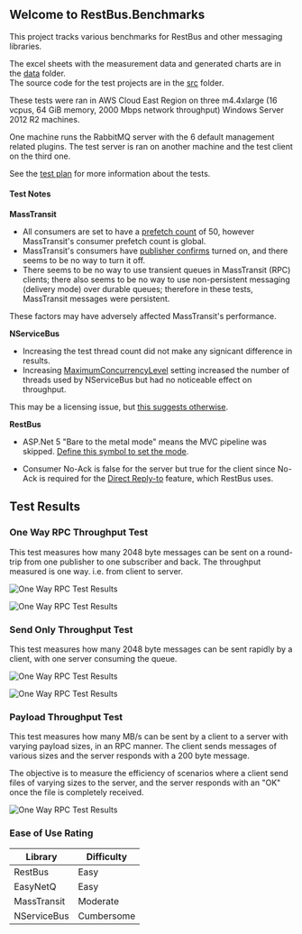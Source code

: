 ## Welcome to RestBus.Benchmarks ##

This project tracks various benchmarks for RestBus and other messaging libraries.

The excel sheets with the measurement data and generated charts are in the [data](data) folder.  
The source code for the test projects are in the [src](src) folder.

These tests were ran in AWS Cloud East Region on three m4.4xlarge (16 vcpus, 64 GiB memory, 2000 Mbps network throughput) Windows Server 2012 R2 machines.

One machine runs the RabbitMQ server with the 6 default management related plugins. 
The test server is ran on another machine and the test client on the third one.

See the [test plan](test_plan.md) for more information about the tests.

#### Test Notes ####

**MassTransit**

- All consumers are set to have a [prefetch count](https://www.rabbitmq.com/consumer-prefetch.html) of 50, however MassTransit's consumer prefetch count is global.  
- MassTransit's consumers have [publisher confirms](https://www.rabbitmq.com/confirms.html) turned on, and there seems to be no way to turn it off.  
- There seems to be no way to use transient queues in MassTransit (RPC) clients; there also seems to be no way to use non-persistent messaging (delivery mode) over durable queues; therefore in these tests, MassTransit messages were persistent.  

These factors may have adversely affected MassTransit's performance.

**NServiceBus**

- Increasing the test thread count did not make any signicant difference in results.
- Increasing [MaximumConcurrencyLevel](https://web.archive.org/web/20160126031741/http://docs.particular.net/nservicebus/operations/tuning) setting increased the number of threads used by NServiceBus but had no noticeable effect on throughput. 

This may be a licensing issue, but [this suggests otherwise](https://web.archive.org/web/20150503165259/http://docs.particular.net/nservicebus/licensing/licensing-limitations).

**RestBus**

- ASP.Net 5 "Bare to the metal mode" means the MVC pipeline was skipped. [Define this symbol to set the mode](https://github.com/tenor/RestBus.Benchmarks/blob/56c801a61874133e26339674fc5894ec0bbb45ba/src/Benchmarks/RabbitMQ/RestBus/RestBusAspNetTestServer/src/RestBusAspNetTestServer/Startup.cs#L1).

- Consumer No-Ack is false for the server but true for the client since No-Ack is required for the [Direct Reply-to](https://www.rabbitmq.com/direct-reply-to.html) feature, which RestBus uses.

## Test Results
### One Way RPC Throughput Test

This test measures how many 2048 byte messages can be sent on a round-trip from one publisher to one subscriber and back.
The throughput measured is one way. i.e. from client to server.

![One Way RPC Test Results](https://raw.githubusercontent.com/tenor/RestBus.Benchmarks/master/images/RabbitMQ/rpc_throughput_20_threads.png)


![One Way RPC Test Results](https://raw.githubusercontent.com/tenor/RestBus.Benchmarks/master/images/RabbitMQ/rpc_throughput_all_threads.png)

### Send Only Throughput Test ###

This test measures how many 2048 byte messages can be sent rapidly by a client, with one server consuming the queue.

![One Way RPC Test Results](https://raw.githubusercontent.com/tenor/RestBus.Benchmarks/master/images/RabbitMQ/sendonly_throughput_20_threads.png)

![One Way RPC Test Results](https://raw.githubusercontent.com/tenor/RestBus.Benchmarks/master/images/RabbitMQ/sendonly_throughput_all_threads.png)

### Payload Throughput Test

This test measures how many MB/s can be sent by a client to a server with varying payload sizes, in an RPC manner.
The client sends messages of various sizes and the server responds with a 200 byte message.  

The objective is to measure the efficiency of scenarios where a client send files of varying sizes to the server, and the server responds with an "OK" once the file is completely received.

![One Way RPC Test Results](https://raw.githubusercontent.com/tenor/RestBus.Benchmarks/master/images/RabbitMQ/payload_throughput_20_threads.png)

### Ease of Use Rating

| Library      | Difficulty  |
|--------------|-------------|
| RestBus      | Easy        |
| EasyNetQ     | Easy        |
| MassTransit  | Moderate    |
| NServiceBus  | Cumbersome  |
